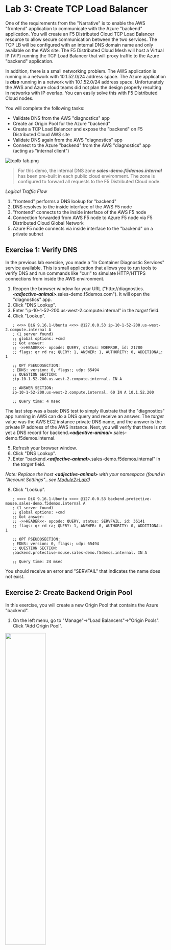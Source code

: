 Lab 3: Create TCP Load Balancer
===============================

One of the requirements from the "Narrative" is to enable the AWS "frontend" application to communicate with the Azure "backend" application. You will create an F5 Distributed Cloud TCP Load Balancer resource to allow secure communication between the two services. The TCP LB will be configured with an internal DNS domain name and only available on the AWS site. The F5 Distributed Cloud Mesh will host a Virtual IP (VIP) running the TCP Load Balancer that will proxy traffic to the Azure "backend" application.

In addition, there is a small networking problem. The AWS application is running in a network with 10.1.52.0/24 address space. The Azure application is ***also*** running in a network with 10.1.52.0/24 address space. Unfortunately the AWS and Azure cloud teams did not plan the design properly resulting in networks with IP overlap. You can easily solve this with F5 Distributed Cloud nodes.

You will complete the following tasks:
- Validate DNS from the AWS "diagnostics" app
- Create an Origin Pool for the Azure "backend"
- Create a TCP Load Balancer and expose the "backend" on F5 Distributed Cloud AWS site
- Validate DNS again from the AWS "diagnostics" app
- Connect to the Azure "backend" from the AWS "diagnostics" app (acting as "internal client")

![tcplb-lab.png](../images/tcplb-lab.png)

> For this demo, the internal DNS zone ***sales-demo.f5demos.internal*** has been pre-built in each public cloud environment. The zone is configured to forward all requests to the F5 Distributed Cloud node.

*Logical Traffic Flow*
1. "frontend" performs a DNS lookup for "backend"
2. DNS resolves to the inside interface of the AWS F5 node
3. "frontend" connects to the inside interface of the AWS F5 node
4. Connection forwarded from AWS F5 node to Azure F5 node via F5 Distributed Cloud Global Network
5. Azure F5 node connects via inside interface to the "backend" on a private subnet

Exercise 1: Verify DNS
---------------------------------------------------

In the previous lab exercise, you made a "In Container Diagnostic Services" service available. This is small application that allows you to run tools to verify DNS and run commands like "curl" to simulate HTTP/HTTPS connections from inside the AWS environment.

1. Reopen the browser window for your URL ("http://diagnostics.***\<adjective-animal\>***.sales-demo.f5demos.com"). It will open the "diagnostics" app.
2. Click "DNS Lookup".
3. Enter "ip-10-1-52-200.us-west-2.compute.internal" in the *target* field.
4. Click "Lookup".

```
   ; <<>> DiG 9.16.1-Ubuntu <<>> @127.0.0.53 ip-10-1-52-200.us-west-2.compute.internal A
   ; (1 server found)
   ;; global options: +cmd
   ;; Got answer:
   ;; ->>HEADER<<- opcode: QUERY, status: NOERROR, id: 21780
   ;; flags: qr rd ra; QUERY: 1, ANSWER: 1, AUTHORITY: 0, ADDITIONAL: 1

   ;; OPT PSEUDOSECTION:
   ; EDNS: version: 0, flags:; udp: 65494
   ;; QUESTION SECTION:
   ;ip-10-1-52-200.us-west-2.compute.internal. IN A

   ;; ANSWER SECTION:
   ip-10-1-52-200.us-west-2.compute.internal. 60 IN A 10.1.52.200

   ;; Query time: 4 msec
```

The last step was a basic DNS test to simply illustrate that the "diagnostics" app running in AWS can do a DNS query and receive an answer. The *target* value was the AWS EC2 instance private DNS name, and the answer is the private IP address of the AWS instance. Next, you will verify that there is not yet a DNS record for backend.***\<adjective-animal\>***.sales-demo.f5demos.internal.

5. Refresh your browser window.
6. Click "DNS Lookup".
7. Enter "backend.***\<adjective-animal\>***.sales-demo.f5demos.internal" in the *target* field.

*Note: Replace the host **\<adjective-animal\>** with your namespace (found in "Account Settings"...see [Module2>Lab1](lab1.md))*

8. Click "Lookup".

```
   ; <<>> DiG 9.16.1-Ubuntu <<>> @127.0.0.53 backend.protective-mouse.sales-demo.f5demos.internal A
   ; (1 server found)
   ;; global options: +cmd
   ;; Got answer:
   ;; ->>HEADER<<- opcode: QUERY, status: SERVFAIL, id: 36141
   ;; flags: qr rd ra; QUERY: 1, ANSWER: 0, AUTHORITY: 0, ADDITIONAL: 1

   ;; OPT PSEUDOSECTION:
   ; EDNS: version: 0, flags:; udp: 65494
   ;; QUESTION SECTION:
   ;backend.protective-mouse.sales-demo.f5demos.internal. IN A

   ;; Query time: 24 msec
```

You should receive an error and "SERVFAIL" that indicates the name does not exist.

Exercise 2: Create Backend Origin Pool
---------------------------------------------------

In this exercise, you will create a new Origin Pool that contains the Azure "backend".

1. On the left menu, go to "Manage"->"Load Balancers"->"Origin Pools". Click "Add Origin Pool".

<img src=../images/menu-origin-pool.png width="50%">

2. Enter the following variables in the *Metadata* section:

| Variable | Value |
| --- | --- |
| Origin Pool Name | backend |

3. Click on "Add Item" under Origin Servers.

4. Enter the following information:

| Variable | Value |
| --- | --- |
| Select Type of Origin Server | IP address of Origin Server on given Sites |
| IP | 10.1.52.200 |
| Site | system/q2lw-azure-c8e4 |
| Select Network on the site | Inside Network |

<img src=../images/pool-azure-private.png width="50%">

> Notice the 10.1.52.200 IP overlap!!!

5. Click "Apply" to return to the previous screen.
6. Enter "80" for the *Port*.
7. Under the *Health Checks* section, click "Add Item".
8. Click the *Health Check object* dropdown list and choose "Add Item".
9. Enter the following variables in the *Metadata* section:

| Variable | Value |
| --- | --- |
| Name | tcp |
| Health Check | TCP HealthCheck |

10. Click "Continue".
11. Click "Save and Exit" to create the Origin Pool.

Exercise 3: Create Backend TCP Load Balancer
---------------------------------------------------

In this exercise, you will create an F5 Distributed Cloud TCP Load Balancer for the Azure "backend" with an internal domain name and only accessible from the AWS site.

1. On the left menu, go to "Manage"->"Load Balancers"->"TCP Load Balancers". Click "Add TCP Load Balancer".

<img src=../images/menu_tcp_lb.png width="50%">

2. Click "Add Item" in the *Basic Configuration* section.

3. Enter the following information:

| Variable | Value |
| --- | --- |
| Name | backend |
| Domains | backend.***\<adjective-animal\>***.sales-demo.f5demos.internal |
| Listen Port | 80 |
| SNI and Default LB choice | No SNI |
| Automatically Manage DNS Records | No/Uncheck |
| Where to Advertise the VIP | Advertise Custom |

> My demo ephemeral namespace is "***protective-mouse***". Therefore my domain is "backend.***protective-mouse***.sales-demo.f5demos.internal".

4. Under the *Origin Pools* section, click "Add Item".
5. The method for "Select Origin Pool Method" should be "Origin Pool". Under the "Origin Pool" dropdown menu, select the "backend" you created earlier.
6. Click "Apply" to return to the previous screen.
7. Under *Advertise Custom*, click "Configure".
8. Click "Add Item".
9. Enter the following information:

| Variable | Value |
| --- | --- |
| Name | backend |
| Select Where to Advertise | Site |
| Site Network | Inside Network |
| Site Reference | system/q2lw-aws-c8e4 |

<img src=../images/tcp_lb_advertise.png width="50%">

> Note: This is only advertised on the AWS site.

10. Click "Apply" to return to the previous screen.
11. Click "Apply" again to return to *TCP Load Balancer* configuration page.

<img src=../images/tcp_lb_config.png width="75%">

12. Click "Save and Exit" to create the TCP Load Balancer.

Exercise 4: Verify DNS Again
---------------------------------------------------

The F5 Distributed Cloud gateway provides a recursive DNS resolver. You can either point a client directly at the gateway or forward DNS queries that you would like F5 Distributed Cloud nodes to process.

> For this demo, the internal DNS zone ***sales-demo.f5demos.internal*** has been pre-built in each public cloud environment. The zone is configured to forward all requests to the F5 Distributed Cloud node.

1. Reopen the browser window for your URL ("http://diagnostics.***\<adjective-animal\>***.sales-demo.f5demos.com"). It will open the "diagnostics" app.
2. Click "DNS Lookup".
3. Enter "backend.***\<adjective-animal\>***.sales-demo.f5demos.internal" in the *target* field.

*Note: Replace the host **\<adjective-animal\>** with your namespace (found in "Account Settings"...see [Module2>Lab1](lab1.md))*

4. Click "Lookup".

```
   ; <<>> DiG 9.16.1-Ubuntu <<>> @127.0.0.53 backend.protective-mouse.sales-demo.f5demos.internal A
   ; (1 server found)
   ;; global options: +cmd
   ;; Got answer:
   ;; ->>HEADER<<- opcode: QUERY, status: NOERROR, id: 5847
   ;; flags: qr rd ra; QUERY: 1, ANSWER: 1, AUTHORITY: 0, ADDITIONAL: 1

   ;; OPT PSEUDOSECTION:
   ; EDNS: version: 0, flags:; udp: 65494
   ;; QUESTION SECTION:
   ;backend.protective-mouse.sales-demo.f5demos.internal. IN A

   ;; ANSWER SECTION:
   backend.protective-mouse.sales-demo.f5demos.internal. 300 IN A 10.1.20.39

   ;; Query time: 0 msec
```

You should no longer get an error. In this example, the domain name "backend.protective-mouse.sales-demo.f5demos.internal" resolves internally to the IP address of the F5 Distributed Cloud node internal interface.

Exercise 5: Connect to the Backend
---------------------------------------------------

In this exercise, you will emulate how a distributed application can access a resource that resides in another remote network via the F5 Distributed Cloud Global Network.

1. Reopen the browser window for your URL ("http://diagnostics.***\<adjective-animal\>***.sales-demo.f5demos.com"). It will open the "diagnostics" app.
2. Click on "Run Command".
3. Enter "curl -s http://backend.***\<adjective-animal\>***.sales-demo.f5demos.internal" in the field.

*Note: Replace the host **\<adjective-animal\>** with your namespace (found in "Account Settings"...see [Module2>Lab1](lab1.md))*

4. Click on "Run Command".

```
   ================================================
    ___ ___   ___                    _
   | __| __| |   \ ___ _ __  ___    /_\  _ __ _ __
   | _||__ \ | |) / -_) '  \/ _ \  / _ \| '_ \ '_ \
   |_| |___/ |___/\___|_|_|_\___/ /_/ \_\ .__/ .__/
                                         |_|  |_|
   ================================================

         Node Name: Q2 Learning Week (Azure)
        Short Name: q2lw-webserver-c8e4

         Server IP: 10.1.52.200
       Server Port: 80

         Client IP: 10.1.20.4
       Client Port: 51226

   Client Protocol: HTTP
    Request Method: GET
       Request URI: /

       host_header: backend.protective-mouse.sales-demo.f5demos.internal
        user-agent: curl/7.68.0

   command completed with return code:0
```

You will see an output and node name of "Q2 Learning Week (Azure)". This is the "backend" application. The "Server IP" of 10.1.52.200 is the Azure "backend". The "Client IP" of 10.1.20.4 is the internal IP address of the F5 Distributed Cloud node in Azure. Traffic leaves the AWS site, traverses the F5 Distributed Cloud Global Network, then reaches the Azure site where the F5 node is performing SNAT to reach the target. Also pay attention to the "host_header" value at the bottom with full name.

Next, try repeating the same command with the private IP address of the F5 Distributed Cloud node in AWS. This is the IP address you retrieved in Exercise 4.

5. Click on "Run Command".
6. Enter "curl -s http://10.1.20.39".
7. Click on "Run Command".

```
   ================================================
    ___ ___   ___                    _
   | __| __| |   \ ___ _ __  ___    /_\  _ __ _ __
   | _||__ \ | |) / -_) '  \/ _ \  / _ \| '_ \ '_ \
   |_| |___/ |___/\___|_|_|_\___/ /_/ \_\ .__/ .__/
                                         |_|  |_|
   ================================================

         Node Name: Q2 Learning Week (Azure)
        Short Name: q2lw-webserver-c8e4

         Server IP: 10.1.52.200
       Server Port: 80

         Client IP: 10.1.20.4
       Client Port: 51272

   Client Protocol: HTTP
    Request Method: GET
       Request URI: /

       host_header: 10.1.20.39
        user-agent: curl/7.68.0

   command completed with return code:0
```

The previous test will also be successful. However if the load balancer resources were configured to use SNI, then the previous test would result in an error. This is because F5 Distributed Cloud would be expecting an SNI value. As a result, this allows you to re-use the same IP address for multiple different services using Host Header or SNI values.

Summary
---------------------------------------------------

This concludes the lab, and you have successfully demonstrated how to solve Multi-Cloud Networking with the use of F5 Distributed Cloud. This lab utilized layer 7 application technology like HTTP and TCP Load Balancers to establish connectivity to remote networks. You setup a "frontend" app running in AWS and securely connected to the "backend" app running in Azure. At the same time, you illustrated that IP overlap can be solved by deploying and using F5 Distributed Cloud nodes in customer networks.

It is also possible to use layer 3 networking over the F5 Distributed Cloud Global Network to provide routed connectivity between networks (requires non-overlapping IP addresses). If you are interested in learning more about Global Networks, you can use the following Distributed Cloud simulator: https://simulator.f5.com/s/cloud2cloud_via_sites

Thank you for completing the lab!
